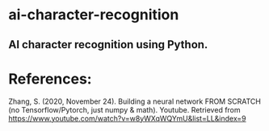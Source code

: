# ai-character-recognition
## AI character recognition using Python.

# References:

Zhang, S. (2020, November 24). Building a neural network FROM SCRATCH (no Tensorflow/Pytorch, just numpy & math). Youtube. Retrieved from https://www.youtube.com/watch?v=w8yWXqWQYmU&list=LL&index=9
